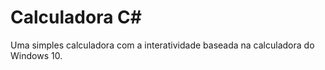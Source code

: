# Calculadora C#
Uma simples calculadora com a interatividade baseada na calculadora do Windows 10.
